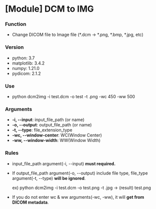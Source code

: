 # [Module] DCM to IMG

### Function

- Change DICOM file to Image file (*.dcm → *.png, *.bmp, *.jpg, etc)

### Version

- python: 3.7
- matplotlib: 3.4.2
- numpy: 1.21.0
- pydicom: 2.1.2

### Use

- python dcm2img -i test.dcm -o test -t .png -wc 450 -ww 500

### Arguments

- **-i, --input**: input_file_path (or name)
- **-o, --output**: output_file_path (or name)
- **-t, --type**: file_extension_type
- **-wc, --window-center**: WC(Window Center)
- **-ww, --window-width**: WW(Window Width)

### Rules

- input_file_path argument(-i, --input) **must required.**
- If output_file_path argument(-o, --output) include file type, file_type argument(-t, --type) **will be ignored**.

    ex) python dcm2img -i test.dcm -o test.png -t .jpg → (result) test.png

- If you do not enter wc & ww arguments(-wc, -ww), it will **get from DICOM metadata**.